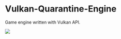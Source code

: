 # Vulkan-Quarantine-Engine
Game engine written with Vulkan API.

![]([https://github.com/Your_Repository_Name/Your_GIF_Name.gif](https://github.com/Trifido/Vulkan-Quarantine-Engine/blob/main/README/Animation%20System.gif)https://github.com/Trifido/Vulkan-Quarantine-Engine/blob/main/README/Animation%20System.gif)
